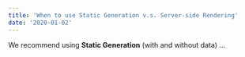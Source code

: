 ```yaml
---
title: 'When to use Static Generation v.s. Server-side Rendering'
date: '2020-01-02'
---
```

We recommend using **Static Generation** (with and without data)
...